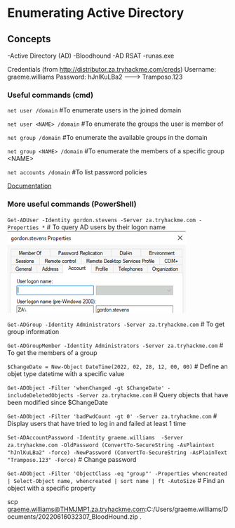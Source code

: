# Enumerating Active Directory

## Concepts
-Active Directory (AD)
-Bloodhound
-AD RSAT
-runas.exe

Credentials (from http://distributor.za.tryhackme.com/creds)
Username: graeme.williams 
Password: hJnlKuLBa2 ---> Tramposo.123

### Useful commands (cmd)
`net user /domain`				#To enumerate users in the joined domain <br>

`net user <NAME> /domain`		#To enumerate the groups the user is member of <br>

`net group /domain`				#To enumerate the available groups in the domain <br>

`net group <NAME> /domain`		#To enumerate the members of a specific group \<NAME\> <br>

`net accounts /domain`			#To list password policies <br>

[Documentation ](https://docs.microsoft.com/en-us/troubleshoot/windows-server/networking/net-commands-on-operating-systems)

### More useful commands (PowerShell)

`Get-ADUser -Identity gordon.stevens -Server za.tryhackme.com -Properties *` 	# To query AD users by their logon name <br> 
![Logon Name](images/image1.png)

`Get-ADGroup -Identity Administrators -Server za.tryhackme.com`					# To get group information

`Get-ADGroupMember -Identity Administrators -Server za.tryhackme.com`			# To get the members of a group

`$ChangeDate = New-Object DateTime(2022, 02, 28, 12, 00, 00)`					# Define an objet type datetime with a specific value

`Get-ADObject -Filter 'whenChanged -gt $ChangeDate' -includeDeletedObjects -Server za.tryhackme.com`	# Query objects that have been modified since $ChangeDate

`Get-ADObject -Filter 'badPwdCount -gt 0' -Server za.tryhackme.com`				# Display users that have tried to log in and failed at least 1 time

`Set-ADAccountPassword -Identity graeme.williams  -Server za.tryhackme.com -OldPassword (ConvertTo-SecureString -AsPlaintext "hJnlKuLBa2" -force) -NewPassword (ConvertTo-SecureString -AsPlainText "Tramposo.123" -Force)` # Change password

`Get-ADObject -Filter 'ObjectClass -eq "group"' -Properties whencreated | Select-Object name, whencreated | sort name | ft -AutoSize` # Find an object with a specific property


scp graeme.williams@THMJMP1.za.tryhackme.com:C:/Users/graeme.williams/Documents/20220616032307_BloodHound.zip .
